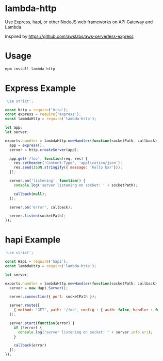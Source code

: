 # lambda-http
Use Express, hapi, or other NodeJS web frameworks on API Gateway and Lambda

Inspired by https://github.com/awslabs/aws-serverless-express

# Usage

```bash
npm install lambda-http
```

# Express Example

```javascript
'use strict';

const http = require('http');
const express = require('express');
const lambdaHttp = require('lambda-http');

let app;
let server;

exports.handler = lambdaHttp.newHandler(function(socketPath, callback) {
  app = express();
  server = http.createServer(app);

  app.get('/foo', function(req, res) {
    res.setHeader('Content-Type', 'application/json');
    res.send(JSON.stringify({ message: 'hello bar'}));
  });

  server.on('listening', function() {
    console.log('server listening on socket: ' + socketPath);

    callback(null);
  });

  server.on('error', callback);

  server.listen(socketPath);
});
```

# hapi Example

```javascript
'use strict';

const Hapi = require('hapi');
const lambdaHttp = require('lambda-http');

let server;

exports.handler = lambdaHttp.newHandler(function(socketPath, callback) {
  server = new Hapi.Server();

  server.connection({ port: socketPath });

  server.route([
    { method: 'GET', path: '/foo', config : { auth: false, handler : function(request, reply){ return reply({ message: 'hello bar'}); } } },
  ]);

  server.start(function(error) {
    if (!error) {
      console.log('server listening on socket: ' + server.info.uri);
    }

    callback(error)
  });
});
```

